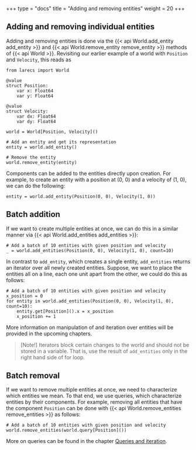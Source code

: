 +++
type = "docs"
title = "Adding and removing entities"
weight = 20
+++

## Adding and removing individual entities

Adding and removing entities is done via the {{< api World.add_entity add_entity >}}
and {{< api World.remove_entity remove_entity >}} methods of {{< api World >}}. 
Revisiting our earlier example of a world with `Position` and 
`Velocity`, this reads as

```mojo {doctest="guide_add_remove_entities" global=true hide=true}
from larecs import World

@value
struct Position:
    var x: Float64
    var y: Float64

@value
struct Velocity:
    var dx: Float64
    var dy: Float64
```

```mojo {doctest="guide_add_remove_entities" hide=true}
world = World[Position, Velocity]()
```

```mojo {doctest="guide_add_remove_entities"}
# Add an entity and get its representation
entity = world.add_entity()

# Remove the entity
world.remove_entity(entity)
```

Components can be added to the entities directly
upon creation. For example, to create an entity 
with a position at (0, 0) and a velocity of (1, 0),
we can do the following:

```{doctest="guide_add_remove_entities"}
entity = world.add_entity(Position(0, 0), Velocity(1, 0))
```

## Batch addition

If we want to create multiple entities at once, 
we can do this in a similar manner via {{< api World.add_entities add_entities >}}:

```mojo {doctest="guide_add_remove_entities"}
# Add a batch of 10 entities with given position and velocity
_ = world.add_entities(Position(0, 0), Velocity(1, 0), count=10)
```

In contrast to `add_entity`, which creates a single entity, 
`add_entities` returns an iterator over all newly created 
entities. Suppose, we want to place the entities all on 
a line, each one unit apart from the other, we could do this 
as follows:

```mojo {doctest="guide_add_remove_entities"}
# Add a batch of 10 entities with given position and velocity
x_position = 0
for entity in world.add_entities(Position(0, 0), Velocity(1, 0), count=10):
    entity.get[Position]().x = x_position
    x_position += 1
```

More information on manipulation of and iteration over entities 
will be provided in the upcoming chapters.

> [Note!] 
> Iterators block certain changes to the world and should not
> be stored in a variable. That is, use the result of `add_entities` 
> only in the right hand side of for loop.

## Batch removal

If we want to remove multiple entities at once, 
we need to characterize which entities we mean. To that 
end, we use queries, which characterize entities
by their components. For example, removing all
entities that have the component `Position`
can be done with {{< api World.remove_entities remove_entities >}} as follows:

```mojo {doctest="guide_add_remove_entities"}
# Add a batch of 10 entities with given position and velocity
world.remove_entities(world.query[Position]())
```

More on queries can be found in the chapter [Queries and iteration](../queries_iteration).